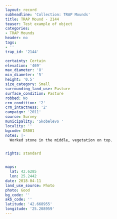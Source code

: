 ```yaml
---
layout: record
subheadline: 'Collection: TRAP Mounds'
title: TRAP Mound - 2144
teaser: Test example of object
categories:
- TRAP Mounds
header: no
tags:
- ''
trap_id: '2144'

certainty: Certain
elevation: '469'
max_diameter: '8'
min_diameter: '5'
height: '0.5'
size_category: Small
surrounding_land_use: Pasture
surface_condition: Pasture
robbed: No
crm_condition: '2'
crm_intactness: '2'
campaign: '2011'
source: Survey
municipality: 'Skobelevo '
locality: ''
bgcode: DS001
notes: |-
  Worked stone in the middle, vegetation on top.


rights: standard


maps:
  lat: 42.6285
  lon: 25.2442
date: 2018-04-11
land_use_source: Photo
photo: Good
bg_code: ''
akb_code: ''
latitude: '42.668955'
longitude: '25.208959'
---
```

